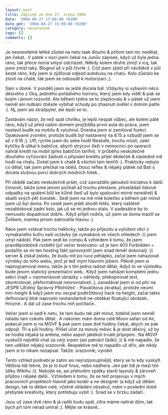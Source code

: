 ```yaml
---
layout: post
title: Zápisek ze dne 27. srpna 2004
date: '2004-08-27 17:00:00 +0200'
date_gmt: '2004-08-27 15:00:00 +0200'
category: nezařazené
tags: []
comments: []
---
```

<p>Je nesnesitelně lehké zůstat na netu taak dlouho &amp; přitom tam nic nedělat, jen čekat.. V pátek v noci  jsem čekal na Junův zápisek, když už byla jedna ráno, tak přece nemá smysl odcházet. Někdy kolem druhé  zmizl s icq, tak jsem zmizl taky. Blognul až v půl čtvrté :). Což jsem zjistil při návštěvě v půl šesté  ráno, kdy jsem si zjišťoval odjezd autobusu na chatu. Kolo zůstalo ke zlosti na chatě, tak jsem se  odsoudil k motorizaci ;). </p>
<p>Sám v domě. V pondělí jsem se ještě docela bál. Vždycky si vybavím něco děsivého z Oka, jediného  pořádného horroru, který jsem kdy viděl &amp; pak se bojím i jenom rozsvítit. Ale během týdne se to  zlepšovalo &amp; v pátek už jsem neměl ani nutkání zběsile vybíhat schody po zhasnutí světel v dolním  patře :). Nj, jsem asi strašpytel, ale lepší se to.</p>
<p>Zastávám názor, že než spát chvilku, je lepší nespat vůbec, ale kolem páté ráno, když už před naším  domem projížděla první auta do práce, jsem nastavil budík na mobilu &amp; vytuhnul. Dneska jsem si zamiloval  funkci Opakované zvonění, protože budík byl nastavený na 8.15 a vzbudil jsem se až v 9.16 ;). Uff, rychle  jsem do sebe hodil Neskafe, trochu müsli, zalel kytičky &amp; utíkal k babičce, abych strýcovi (leží v nemocnici  po operaci) nahrál kredit na mobil (přes babiččin tarifní). V průběhu neskutečně dlouhého vyřizování žádosti  o připsání kreditu přijel dědeček &amp; následně mě hodil na chatu. Došel jsem k chatě &amp; všichni tam lemřili :).  Prakticky nebylo co dělat, tak jsem  přečkal na oběd, čtouc reflex &amp; nějaký plátek od Bati s docela slušnou porcí dobrých módních fotek..</p>
<p>Při obědě začalo neskutečně pršet, což zavraždilo jakoukoli iniciativu k další činnosti, takže jsme  jenom počkali až trochu přestane, přeskládali lískové odpadky na spálení blíž ke kůlně (teď už bylo  spalování mírně nereálné) &amp; sbalili svých pět švestek.. Sedl jsem na mé milé kolečko a během pár minut  jsem už byl doma. Po cestě jsem ještě shodil řetěz, který naštěstí nezablokoval zadní kolo, jak už se mi  jednou stalo. V padesátce by to nemuselo dopadnout dobře.. Když přijeli rodiče, už jsem se doma mazlil se  Žolikem, mamka jenom zakroutila hlavou :).</p>
<p>Ráno jsem vstával trochu hekticky, takže po příjezdu a vyložení věcí z vymakaného kufru naší octávky  (je vymakaná ve všech ohledech :)) jsem umyl nádobí. Pak jsem sedl ke compu &amp; vzhledem  k tomu, že jsem pravděpodobně rozběhl (jo! večer testováno: už je tam 403 Forbidden = podařilo se mi  ten hosting fakt zprovoznit! jsem snad téměř dokonalý :)) server &amp; získal jistotu, že budu mít po ruce  péhápko, začal jsem nahazovat výrobky do toho webu, jenž je teď mým hlavním jobem. Pěkně jsem si  naprogramoval menu, takže je s tím jedna radost dělat, ikdyž to ve výsledku bude jenom  statický prezentační web.. Když jsem naházel kompletní jednu sekci (najít + nazmenšovat obrázky +  náhledy, překopírovat text, zkontrolovat, přeformátovat nesrovnalosti..), zanadával jsem si od plic  na JESPR (JEdiný Správný PRohlížeč - Plaváčkova zkratka), protože neumí min-height &amp; když jsem mu  vecpal podtržitkový hack na height, začal takto definovaný blok naprosto nestandartně ne-obtékat floatující  obrázek.. Hrozné.. A dál už zase trochu míň počítače..</p>
<p>Večer jsem si sedl k netu, že tam budu tak pět minut, totálně jsem neměl náladu tam cokoliv dělat..  A nakonec mám doma celé Moon safari od Air, pokecal jsem si na MGVF &amp; pak jsem zase dvě hodiny čekal,  abych se pak odpojil. Tři a půl hodiny. Přišel účet za minulý měsíc &amp; je dost děsivý, už by se hodila  nějaká ta anténa, nebo aspoň jakékoli trvalé připojení.. Na MGVF vyskočil největší chat za celý srpen  (asi patnáct řádků :)) &amp; mě napadlo, že tam udělám nějaký srazovník. Respektive mě to napadlo už dřív,  ale nikdy jsem si to nikam nezapsal. Takže: srazovník; vyrobit.</p>
<p>Tento vzhled podnebí je zatím asi nejrozporuplnější, který se tu kdy vyskytl. Většina lidí řekne,  že je to buď hnus, nebo nádhera. Jen pár lidí je mezi tím (díky Wikihu :)). Nebojte se, asi přehodím  zpátky starší layouty &amp; zároveň přijdou i nějaké další.. Vzhledem k tomu, že se teď projevuju v mých  pracovních projektech hlavně jako kodér a ne designér (a když už dělám design, tak to dělám celé,  včetně vkládání obsahu), mám v poslední době přebytek kreativity, který potřebuju vybít :). Snad se  v brzku zadaří..</p>
<p>Jsou už zase dvě ráno &amp; já radši budu spát, zítra máme natírat dům, tak bych při tom nerad umíral ;).  Mějte se krásně..</p>
